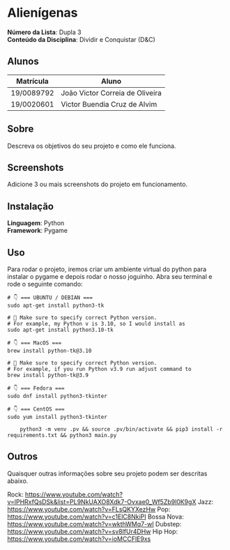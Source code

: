 # Alienígenas

**Número da Lista**: Dupla 3<br>
**Conteúdo da Disciplina**: Dividir e Conquistar (D&C)<br>

## Alunos
|Matrícula | Aluno |
| -- | -- |
| 19/0089792  |  João Victor Correia de Oliveira |
| 19/0020601  |  Victor Buendia Cruz de Alvim |

## Sobre 
Descreva os objetivos do seu projeto e como ele funciona. 

## Screenshots
Adicione 3 ou mais screenshots do projeto em funcionamento.

## Instalação 
**Linguagem**: Python<br>
**Framework**: Pygame<br>

## Uso 
Para rodar o projeto, iremos criar um ambiente virtual do python para instalar o pygame e depois rodar o nosso joguinho. Abra seu terminal e rode o seguinte comando:

```
# 👇️ === UBUNTU / DEBIAN ===
sudo apt-get install python3-tk

# 🚨 Make sure to specify correct Python version.
# For example, my Python v is 3.10, so I would install as
sudo apt-get install python3.10-tk

# 👇️ === MacOS ===
brew install python-tk@3.10

# 🚨 Make sure to specify correct Python version.
# For example, if you run Python v3.9 run adjust command to
brew install python-tk@3.9

# 👇️ === Fedora ===
sudo dnf install python3-tkinter

# 👇️ === CentOS ===
sudo yum install python3-tkinter
```

```
	python3 -m venv .pv && source .pv/bin/activate && pip3 install -r requirements.txt && python3 main.py
```

## Outros 
Quaisquer outras informações sobre seu projeto podem ser descritas abaixo.

Rock:
https://www.youtube.com/watch?v=lPHRxfQsDSk&list=PL9NkUAXO8Xdk7-Ovxae0_Wf5Zb9l0K9gX
Jazz:
https://www.youtube.com/watch?v=FLsQKYXezHw
Pop:
https://www.youtube.com/watch?v=c1ElC8NkiPI
Bossa Nova:
https://www.youtube.com/watch?v=wkthWMq7-wI
Dubstep:
https://www.youtube.com/watch?v=sv8lfUr4DHw
Hip Hop:
https://www.youtube.com/watch?v=ioMCCFlE9xs




